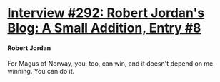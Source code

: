 # [Interview #292: Robert Jordan's Blog: A Small Addition, Entry #8](https://www.theoryland.com/intvmain.php?i=292#8)

#### Robert Jordan

For Magus of Norway, you, too, can win, and it doesn't depend on me winning. You can do it.

